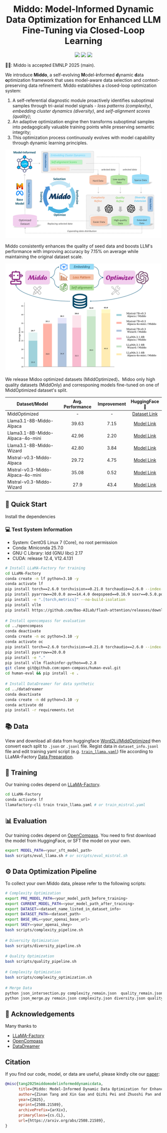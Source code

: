 <p align="center">
<h1 align="center">Middo: Model-Informed Dynamic Data Optimization for Enhanced LLM Fine-Tuning via Closed-Loop Learning</h1>

<p align="center">
    <a href="https://arxiv.org/abs/2508.21589"><img src="https://img.shields.io/badge/📄-Paper-red"></a>
    <a href="https://github.com/Word2VecT/Middo/blob/main/LICENSE"><img src="https://img.shields.io/github/license/Word2VecT/Middo"></a>
    <a href="https://huggingface.co/collections/Word2Li/middo-68c27d3b42f79febf7f6312c"><img src="https://img.shields.io/badge/🤗 HuggingFace-Data & Models-green"></a>
</p>

🎉🎉: Middo is accepted EMNLP 2025 (main).

We introduce **Middo**, a self-evolving **M**odel-**i**nformed **d**ynamic **d**ata **o**ptimization framework that uses model-aware data selection and context-preserving data refinement. Middo establishes a closed-loop optimization system:

1. A self-referential diagnostic module proactively identifies suboptimal samples through tri-axial model signals - *loss patterns (complexity)*, *embedding cluster dynamics (diversity)*, and *self-alignment scores (quality)*;
2. An adaptive optimization engine then transforms suboptimal samples into pedagogically valuable training points while preserving semantic integrity;
3. This optimization process continuously evolves with model capability through dynamic learning principles.

![Middo](imgs/Middo.png)

Middo consistently enhances the quality of seed data and boosts LLM's performance with improving accuracy by $7.15\%$ on average while maintaining the original dataset scale.

![Result](imgs/result.png)

We release Midoo optimized datasets (MiddOptimized)、Midoo only high quality datasets (MiddOnly) and corresponing models fine-tuned on one of MiddOptimized dataset's split.

| Dataset/Model | Avg. Performance | Improvement | HuggingFace🤗 |
| - | :-: | :-: | :-: |
| MiddOptimized | - | - | [Dataset Link](https://huggingface.co/datasets/Word2Li/MiddOptimized) |
| Llama3.1-8B-Middo-Alpaca | $39.63$ | $7.15$ | [Model Link](https://huggingface.co/Word2Li/Llama3.1-8B-Middo-Alpaca) |
| Llama3.1-8B-Middo-Alpaca-4o-mini | $42.96$ | $2.20$ | [Model Link](https://huggingface.co/Word2Li/Llama3.1-8B-Middo-Alpaca-4o-mini) |
| Llama3.1-8B-Middo-Wizard | $42.80$ | $3.84$ | [Model Link](https://huggingface.co/Word2Li/Llama3.1-8B-Middo-Wizard) |
| Mistral-v0.3-Middo-Alpaca | $29.72$ | $4.75$ | [Model Link](https://huggingface.co/Word2Li/Mistral-v0.3-Middo-Alpaca) |
| Mistral-v0.3-Middo-Alpaca-4o-mini | $35.08$ | $0.52$ | [Model Link](https://huggingface.co/Word2Li/Mistral-v0.3-Middo-Alpaca-4o-mini) |
| Mistral-v0.3-Middo-Wizard | 27.9 | 43.4 | [Model Link](https://huggingface.co/Word2Li/Mistral-v0.3-Middo-Wizard) |

## 🎯 Quick Start

Install the dependencies

### 💻 Test System Information

- System: CentOS Linux 7 (Core), no root permission
- Conda: Miniconda 25.7.0
- GNU C Library: ldd (GNU libc) 2.17
- CUDA: release 12.4, V12.4.131

```bash
# Install LLaMA-Factory for training
cd LLaMA-Factory
conda create -n lf python=3.10 -y
conda activate lf
pip install torch==2.6.0 torchvision==0.21.0 torchaudio==2.6.0 --index-url https://download.pytorch.org/whl/cu124
pip install pyarrow==20.0.0 av==14.4.0 deepspeed==0.16.9 soxr==0.5.0.post1 Cython scikit-build-core setuptools_scm
pip install -e ".[torch,metrics]" --no-build-isolation
pip install vllm
pip install https://github.com/Dao-AILab/flash-attention/releases/download/v2.7.4.post1/flash_attn-2.7.4.post1+cu12torch2.4cxx11abiFALSE-cp310-cp310-linux_x86_64.whl

# Install opencompass for evaluation
cd ../opencompass
conda deactivate
conda create -n oc python=3.10 -y
conda activate oc
pip install torch==2.6.0 torchvision==0.21.0 torchaudio==2.6.0 --index-url https://download.pytorch.org/whl/cu124
pip install pyarrow==20.0.0
pip install -e "."
pip install vllm flashinfer-python==0.2.8
git clone git@github.com:open-compass/human-eval.git
cd human-eval && pip install -e .

# Install DataDreamer for data synthetic
cd ../datadreamer
conda deactivate
conda create -n dd python=3.10 -y
conda activate dd
pip install -r requirements.txt
```

## 📚 Data

View and download all data from huggingface [Word2Li/MiddOptimized](https://huggingface.co/datasets/Word2Li/MiddOptimized) then convert each split to `.json` or `.jsonl` file. Regist data in `dataset_info.jsonl` file and edit training yaml script (e.g. [`train_llama.yaml`](scripts/train_llama.yaml)) file according to LLaMA-Factory [Data Preparation](https://github.com/hiyouga/LLaMA-Factory#data-preparation).

## 🤖 Training

Our training codes depend on [LLaMA-Factory](https://github.com/hiyouga/LLaMA-Factory).

```bash
cd LLaMA-Factory
conda activate lf
llamafactory-cli train train_llama.yaml # or train_mistral.yaml
```

## 📊 Evaluation

Our training codes depend on [OpenCompass](https://github.com/hiyouga/LLaMA-Factory). You need to first download the model from HuggingFace, or SFT the model on your own.

```bash
export MODEL_PATH=<your_sft_model_path>
bash scripts/eval_llama.sh # or scripts/eval_mistral.sh
```

## ⚙️ Data Optimization Pipeline

To collect your own Middo data, please refer to the following scripts:

```bash
# Complexity Optimization
export PRE_MODEL_PATH=<your_model_path_before_training>
export CURRENT_MODEL_PATH=<your_model_path_after_training>
export DATASET=<dataset_name_listed_in_dataset_info>
export DATASET_PATH=<dataset_path>
export BASE_URL=<your_openai_base_url>
export SKEY=<your_openai_skey>
bash scripts/complexity_pipeline.sh

# Diversity Optimization
bash scripts/diversity_pipeline.sh

# Quality Optimization
bash scripts/quality_pipeline.sh

# Complexity Optimization
bash scripts/complexity_optimization.sh

# Merge Data
python json_intersection.py complexity_remain.json  quality_remain.json -o remain.json
python json_merge.py remain.json complexity.json diversity.json quality.json  -o optimized.json
```

## 🙏 Acknowledgements

Many thanks to

- [LLaMA-Factory](https://github.com/hiyouga/LLaMA-Factory/tree/main)
- [OpenCompass](https://github.com/open-compass/opencompass)
- [DataDreamer](https://github.com/datadreamer-dev/DataDreamer)

## Citation

If you find our code, model, or data are useful, please kindly cite our [paper](https://arxiv.org/abs/2508.21589):

```bibtex
@misc{tang2025middomodelinformeddynamicdata,
      title={Middo: Model-Informed Dynamic Data Optimization for Enhanced LLM Fine-Tuning via Closed-Loop Learning}, 
      author={Zinan Tang and Xin Gao and Qizhi Pei and Zhuoshi Pan and Mengzhang Cai and Jiang Wu and Conghui He and Lijun Wu},
      year={2025},
      eprint={2508.21589},
      archivePrefix={arXiv},
      primaryClass={cs.CL},
      url={https://arxiv.org/abs/2508.21589}, 
}
```
